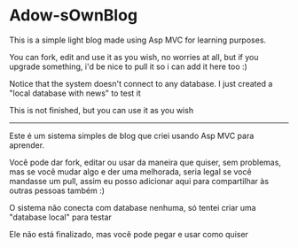# Adow-sOwnBlog

This is a simple light blog made using Asp MVC for learning purposes.

You can fork, edit and use it as you wish, no worries at all, but if you upgrade something, i'd be nice to pull it so i can add it here too :)

Notice that the system doesn't connect to any database. I just created a "local database with news" to test it

This is not finished, but you can use it as you wish

--------

Este é um sistema simples de blog que criei usando Asp MVC para aprender.

Você pode dar fork, editar ou usar da maneira que quiser, sem problemas, mas se você mudar algo e der uma melhorada, seria legal se você mandasse um pull, assim eu posso adicionar aqui para compartilhar às outras pessoas também :)

O sistema não conecta com database nenhuma, só tentei criar uma "database local" para testar

Ele não está finalizado, mas você pode pegar e usar como quiser
